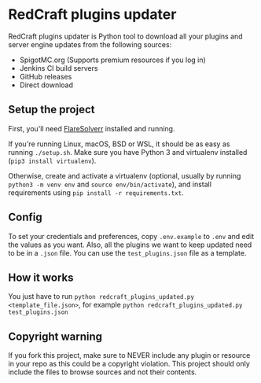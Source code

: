 # RedCraft plugins updater

RedCraft plugins updater is Python tool to download all your plugins and server engine updates from the following sources:

- SpigotMC.org (Supports premium resources if you log in)
- Jenkins CI build servers
- GitHub releases
- Direct download

## Setup the project

First, you'll need [FlareSolverr](https://github.com/FlareSolverr/FlareSolverr) installed and running.

If you're running Linux, macOS, BSD or WSL, it should be as easy as running `./setup.sh`. Make sure you have Python 3 and virtualenv installed (`pip3 install virtualenv`).

Otherwise, create and activate a virtualenv (optional, usually by running `python3 -m venv env` and `source env/bin/activate`), and install requirements using `pip install -r requirements.txt`.

## Config

To set your credentials and preferences, copy `.env.example` to `.env` and edit the values as you want.
Also, all the plugins we want to keep updated need to be in a `.json` file. You can use the `test_plugins.json` file as a template.

## How it works

You just have to run `python redcraft_plugins_updated.py <template_file.json>`, for example `python redcraft_plugins_updated.py test_plugins.json`

## Copyright warning

If you fork this project, make sure to NEVER include any plugin or resource in your repo as this could be a copyright violation.
This project should only include the files to browse sources and not their contents.
